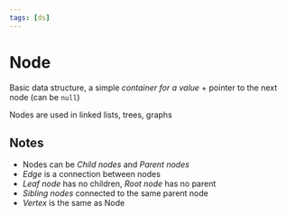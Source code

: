 ```yaml
---
tags: [ds]
---
```


# Node

Basic data structure, a simple *container for a value* + pointer to the next node (can be `null`)

Nodes are used in linked lists, trees, graphs

<!--
Узлы используются в [[Связные списки!связных списках]], [[Деревья!деревьях]], [[Графы!графах]]
-->

## Notes

- Nodes can be *Child nodes* and *Parent nodes*
- *Edge* is a connection between nodes
- *Leaf node* has no children, *Root node* has no parent
- *Sibling nodes* connected to the same parent node
- *Vertex* is the same as Node
